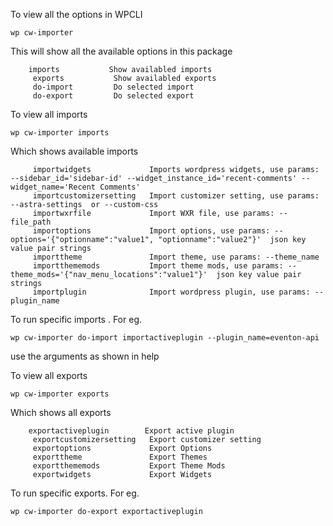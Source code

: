To view all the options in WPCLI

```
wp cw-importer
```

This will show all the available options in this package

```
	imports           Show availabled imports
     exports           Show availabled exports
     do-import         Do selected import
     do-export         Do selected export
```

To view all imports

```
wp cw-importer imports
```

Which shows available imports

```
     importwidgets             Imports wordpress widgets, use params: --sidebar_id='sidebar-id' --widget_instance_id='recent-comments' --widget_name='Recent Comments'
     importcustomizersetting   Import customizer setting, use params: --astra-settings  or --custom-css
     importwxrfile             Import WXR file, use params: --file_path
     importoptions             Import options, use params: --options='{"optionname":"value1", "optionname":"value2"}'  json key value pair strings
     importtheme               Import theme, use params: --theme_name
     importthememods           Import theme mods, use params: --theme_mods='{"nav_menu_locations":"value1"}'  json key value pair strings
     importplugin              Import wordpress plugin, use params: --plugin_name
```

To run specific imports . For eg.

```
wp cw-importer do-import importactiveplugin --plugin_name=eventon-api 
```

use the arguments as shown in help

To view all exports

```
wp cw-importer exports
```

Which shows all exports

```
	exportactiveplugin        Export active plugin
     exportcustomizersetting   Export customizer setting
     exportoptions             Export Options
     exporttheme               Export Themes
     exportthememods           Export Theme Mods
     exportwidgets             Export Widgets
```

To run specific exports. For eg.

```
wp cw-importer do-export exportactiveplugin
```